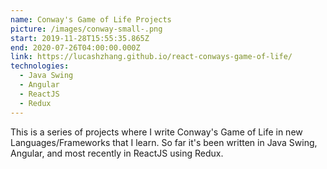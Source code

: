 ```yaml
---
name: Conway's Game of Life Projects
picture: /images/conway-small-.png
start: 2019-11-28T15:55:35.865Z
end: 2020-07-26T04:00:00.000Z
link: https://lucashzhang.github.io/react-conways-game-of-life/
technologies:
  - Java Swing
  - Angular
  - ReactJS
  - Redux
---
```

This is a series of projects where I write Conway's Game of Life in new Languages/Frameworks that I learn. So far it's been written in Java Swing, Angular, and most recently in ReactJS using Redux.